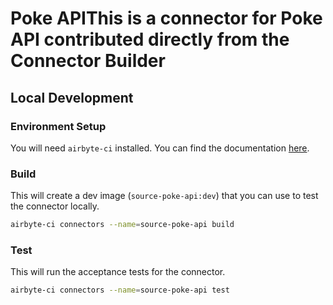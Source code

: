 # Poke APIThis is a connector for Poke API contributed directly from the Connector Builder


## Local Development
### Environment Setup
You will need `airbyte-ci` installed. You can find the documentation [here](airbyte-ci).

### Build
This will create a dev image (`source-poke-api:dev`) that you can use to test the connector locally.
```bash
airbyte-ci connectors --name=source-poke-api build
```

### Test
This will run the acceptance tests for the connector.
```bash
airbyte-ci connectors --name=source-poke-api test
```
